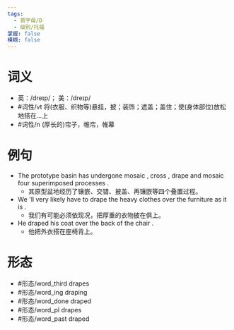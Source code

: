 ```yaml
---
tags:
  - 首字母/D
  - 级别/托福
掌握: false
模糊: false
---
```

# 词义
- 英：/dreɪp/； 美：/dreɪp/
- #词性/vt  将(衣服、织物等)悬挂，披；装饰；遮盖；盖住；使(身体部位)放松地搭在…上
- #词性/n  (厚长的)帘子，帷帘，帷幕
# 例句
- The prototype basin has undergone mosaic , cross , drape and mosaic four superimposed processes .
	- 其原型盆地经历了镶嵌、交错、披盖、再镶嵌等四个叠置过程。
- We 'll very likely have to drape the heavy clothes over the furniture as it is .
	- 我们有可能必须依现况，把厚重的衣物披在俱上。
- He draped his coat over the back of the chair .
	- 他把外衣搭在座椅背上。
# 形态
- #形态/word_third drapes
- #形态/word_ing draping
- #形态/word_done draped
- #形态/word_pl drapes
- #形态/word_past draped
